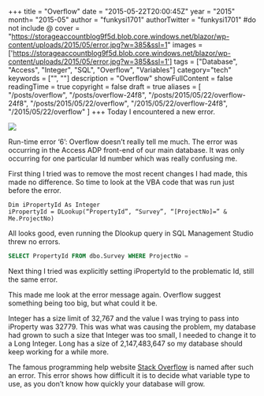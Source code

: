 +++
title = "Overflow"
date = "2015-05-22T20:00:45Z"
year = "2015"
month= "2015-05"
author = "funkysi1701"
authorTwitter = "funkysi1701" #do not include @
cover = "https://storageaccountblog9f5d.blob.core.windows.net/blazor/wp-content/uploads/2015/05/error.jpg?w=385&ssl=1"
images = ['https://storageaccountblog9f5d.blob.core.windows.net/blazor/wp-content/uploads/2015/05/error.jpg?w=385&ssl=1']
tags = ["Database", "Access", "Integer", "SQL", "Overflow", "Variables"]
category="tech"
keywords = ["", ""]
description =  "Overflow"
showFullContent = false
readingTime = true
copyright = false
draft = true
aliases = [
    "/posts/overflow",
    "/posts/overflow-24f8",
    "/posts/2015/05/22/overflow-24f8",
    "/posts/2015/05/22/overflow",
    "/2015/05/22/overflow-24f8",
    "/2015/05/22/overflow"
]
+++
Today I encountered a new error.

![](https://storageaccountblog9f5d.blob.core.windows.net/blazor/wp-content/uploads/2015/05/error.jpg?w=385&ssl=1)

Run-time error ‘6’: Overflow doesn’t really tell me much. The error was occurring in the Access ADP front-end of our main database. It was only occurring for one particular Id number which was really confusing me.

First thing I tried was to remove the most recent changes I had made, this made no difference. So time to look at the VBA code that was run just before the error.

```
Dim iPropertyId As Integer
iPropertyId = DLookup(“PropertyId”, “Survey”, “[ProjectNo]=” & Me.ProjectNo)
```

All looks good, even running the Dlookup query in SQL Management Studio threw no errors.

```sql
SELECT PropertyId FROM dbo.Survey WHERE ProjectNo =
```

Next thing I tried was explicitly setting iPropertyId to the problematic Id, still the same error.

This made me look at the error message again. Overflow suggest something being too big, but what could it be.

Integer has a size limit of 32,767 and the value I was trying to pass into iProperty was 32779. This was what was causing the problem, my database had grown to such a size that Integer was too small, I needed to change it to a Long Integer. Long has a size of 2,147,483,647 so my database should keep working for a while more.

The famous programming help website [Stack Overflow](https://stackoverflow.com/) is named after such an error. This error shows how difficult it is to decide what variable type to use, as you don’t know how quickly your database will grow.